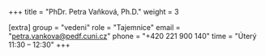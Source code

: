 +++
title = "PhDr. Petra Vaňková, Ph.D."
weight = 3

[extra]
group = "vedeni"
role = "Tajemnice"
email = "petra.vankova@pedf.cuni.cz"
phone = "+420 221 900 140"
time = "Úterý 11:30 &ndash; 12:30"
+++

